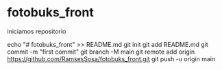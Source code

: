 # fotobuks_front
iniciamos repositorio

echo "# fotobuks_front" >> README.md
git init
git add README.md
git commit -m "first commit"
git branch -M main
git remote add origin https://github.com/RamsesSosa/fotobuks_front.git
git push -u origin main
